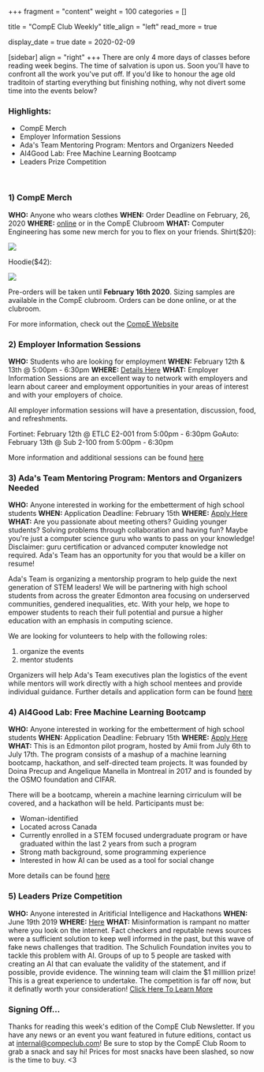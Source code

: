 +++
fragment = "content"
weight = 100
categories = []

title = "CompE Club Weekly"
title_align = "left"
read_more = true

display_date = true
date = 2020-02-09

[sidebar]
  align = "right"
+++
There are only 4 more days of classes before reading week begins. The time of
salvation is upon us. Soon you'll have to confront all the work you've put off.
If you'd like to honour the age old traditoin of starting everything but finishing
nothing, why not divert some time into the events below?
<br/>

### Highlights:
* CompE Merch
* Employer Information Sessions
* Ada's Team Mentoring Program: Mentors and Organizers Needed
* AI4Good Lab: Free Machine Learning Bootcamp
* Leaders Prize Competition
<br/>


### 1)  CompE Merch
**WHO:** Anyone who wears clothes
**WHEN:**  Order Deadline on February, 26, 2020
**WHERE:** [online](compeclub.square.site) or in the CompE Clubroom
**WHAT:**  Computer Engineering has some new merch for you to flex on your friends.
Shirt($20):

![](/images/merch/2019-2020-shirt-mockup.jpg)

Hoodie($42): 

![](/images/merch/2019-2020-hoodie-mockup.jpg)

Pre-orders will be taken until **February 16th 2020**.
Sizing samples are available in the CompE clubroom. Orders can be done online, or
at the clubroom.

For more information, check out the [CompE Website](https://www.compeclub.com/newsletter/posts/2020-02-09-merch-announcement/)
<br/>


### 2)  Employer Information Sessions
**WHO:** Students who are looking for employment
**WHEN:**  February 12th & 13th @ 5:00pm - 6:30pm
**WHERE:** [Details Here](https://www.ualberta.ca/career-centre/programs-events/networking-recruitment/info-sessions9)
**WHAT:**  Employer Information Sessions are an excellent way to network with employers and learn about career and employment opportunities in your areas of interest and with your employers of choice. 

All employer information sessions will have a presentation, discussion, food, and refreshments. 

Fortinet: February 12th @ ETLC E2-001 from 5:00pm - 6:30pm
GoAuto: February 13th @ Sub 2-100 from 5:00pm - 6:30pm

More information and additional sessions can be found [here](https://www.ualberta.ca/career-centre/programs-events/networking-recruitment/info-sessions9)
<br/>


### 3) Ada's Team Mentoring Program: Mentors and Organizers Needed

**WHO:** Anyone interested in working for the embetterment of high school students
**WHEN:**  Application Deadline: February 15th
**WHERE:** [Apply Here](https://forms.gle/X4pWLTzMw7YLMcsXA)
**WHAT:**  Are you passionate about meeting others? Guiding younger students? Solving problems through collaboration and having fun? Maybe you're just a computer science guru who wants to pass on your knowledge! Disclaimer: guru certification or advanced computer knowledge not required. Ada's Team has an opportunity for you that would be a killer on resume! 

Ada's Team is organizing a mentorship program to help guide the next generation of STEM leaders! We will be partnering with high school students from across the greater Edmonton area focusing on underserved communities, gendered inequalities, etc.
With your help, we hope to empower students to reach their full potential and pursue a higher education with an emphasis in computing science.

We are looking for volunteers to help with the following roles:

1. organize the events
2. mentor students

Organizers will help Ada's Team executives plan the logistics of the event while mentors will work directly with a high school mentees and provide individual guidance.
Further details and application form can be found [here](https://forms.gle/X4pWLTzMw7YLMcsXA)
<br/>


### 4) AI4Good Lab: Free Machine Learning Bootcamp

**WHO:** Anyone interested in working for the embetterment of high school students
**WHEN:**  Application Deadline: February 15th
**WHERE:** [Apply Here](http://www.ai4goodlab.com/apply)
**WHAT:**  This is an Edmonton pilot program, hosted by Amii from July 6th to July 17th. The program consists of a mashup of a machine learning bootcamp, hackathon, and self-directed team projects. It was founded by Doina Precup and Angelique Manella in Montreal in 2017 and is founded by the OSMO foundation and CIFAR.

There will be a bootcamp, wherein a machine learning cirriculum will be covered, and a hackathon will be held.
Participants must be:
* Woman-identified 
* Located across Canada
* Currently enrolled in a STEM focused undergraduate program or have graduated within the last 2 years from such a program
* Strong math background, some programming experience
* Interested in how AI can be used as a tool for social change

More details can be found [here](http://www.ai4goodlab.com/)
<br/>


### 5)  Leaders Prize Competition

**WHO:** Anyone interested in Aritificial Intelligence and Hackathons
**WHEN:**  June 19th 2019
**WHERE:** [Here](https://leadersprize.truenorthwaterloo.com/en/)
**WHAT:**  Misinformation is rampant no matter where you look on the internet. Fact checkers and reputable news sources were a sufficient solution to keep well informed in the past, but this wave of fake news challenges that tradition. The Schulich Foundation invites you to tackle this problem with AI. Groups of up to 5 people are tasked with creating an AI that can evaluate the validity of the statement, and if possible, provide evidence. The winning team will claim the $1 milllion prize! This is a great experience to undertake. The competition is far off now, but it definatly worth your consideration!
[Click Here To Learn More](https://leadersprize.truenorthwaterloo.com/en/)
<br/>


### Signing Off...
Thanks for reading this week's edition of the CompE Club Newsletter.  If you have any news or an event you want featured in future editions, contact us at <internal@compeclub.com>!  Be sure to stop by the CompE Club Room to grab a snack and say hi! Prices for most snacks have been slashed, so now is the time to buy. <3
